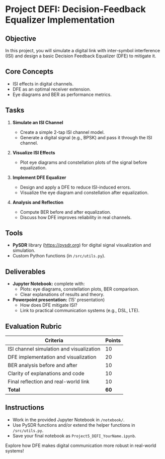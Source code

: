 # Project DEFI: Decision-Feedback Equalizer Implementation

## Objective
In this project, you will simulate a digital link with inter-symbol interference (ISI) and design a basic Decision Feedback Equalizer (DFE) to mitigate it.

## Core Concepts
- ISI effects in digital channels.
- DFE as an optimal receiver extension.
- Eye diagrams and BER as performance metrics.

## Tasks
1. **Simulate an ISI Channel**
   - Create a simple 2-tap ISI channel model.
   - Generate a digital signal (e.g., BPSK) and pass it through the ISI channel.

2. **Visualize ISI Effects**
   - Plot eye diagrams and constellation plots of the signal before equalization.

3. **Implement DFE Equalizer**
   - Design and apply a DFE to reduce ISI-induced errors.
   - Visualize the eye diagram and constellation after equalization.

4. **Analysis and Reflection**
   - Compute BER before and after equalization.
   - Discuss how DFE improves reliability in real channels.

## Tools
- **PySDR** library (https://pysdr.org) for digital signal visualization and simulation.
- Custom Python functions (in `/src/utils.py`).

## Deliverables
- **Jupyter Notebook:** complete with:
  - Plots: eye diagrams, constellation plots, BER comparison.
  - Clear explanations of results and theory.
- **Powerpoint presentation:** (15' presentation) 
  - How does DFE mitigate ISI?
  - Link to practical communication systems (e.g., DSL, LTE).

## Evaluation Rubric
| Criteria                                  | Points |  
|-------------------------------------------|--------|  
| ISI channel simulation and visualization  | 10     |  
| DFE implementation and visualization      | 20     |  
| BER analysis before and after             | 10     |  
| Clarity of explanations and code          | 10     |  
| Final reflection and real-world link      | 10     |  
| **Total**                                 | **60** |  

## Instructions
- Work in the provided Jupyter Notebook in `/notebook/`.
- Use PySDR functions and/or extend the helper functions in `/src/utils.py`.
- Save your final notebook as `Project5_DEFI_YourName.ipynb`.

Explore how DFE makes digital communication more robust in real-world systems!
